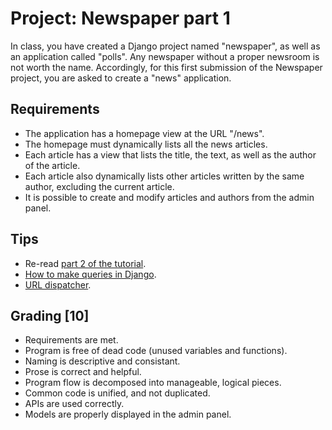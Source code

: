 # Project: Newspaper part 1

In class, you have created a Django project named "newspaper", as well
as an application called "polls". Any newspaper without a proper
newsroom is not worth the name. Accordingly, for this first submission
of the Newspaper project, you are asked to create a "news" application.

## Requirements

-   The application has a homepage view at the URL "/news".
-   The homepage must dynamically lists all the news articles.
-   Each article has a view that lists the title, the text, as well as
    the author of the article.
-   Each article also dynamically lists other articles written by the
    same author, excluding the current article.
-   It is possible to create and modify articles and authors from the
    admin panel.

## Tips

-   Re-read [part 2 of the tutorial][].
-   [How to make queries in Django][Making queries].
-   [URL dispatcher][].

[part 2 of the tutorial]: https://docs.djangoproject.com/en/5.0/intro/tutorial02/
[Making queries]: https://docs.djangoproject.com/en/5.0/topics/db/queries/
[URL dispatcher]: https://docs.djangoproject.com/en/5.0/topics/http/urls/

## Grading [10]

-   Requirements are met.
-   Program is free of dead code (unused variables and functions).
-   Naming is descriptive and consistant.
-   Prose is correct and helpful.
-   Program flow is decomposed into manageable, logical pieces.
-   Common code is unified, and not duplicated.
-   APIs are used correctly.
-   Models are properly displayed in the admin panel.
